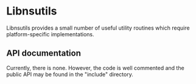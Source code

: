 # Libnsutils

Libnsutils provides a small number of useful utility routines which require platform-specific implementations.

## API documentation
Currently, there is none. However, the code is well commented and the public API may be found in the "include" directory.

